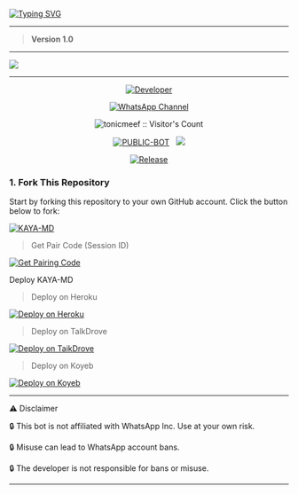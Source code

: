 <a href="https://git.io/typing-svg"><img src="https://readme-typing-svg.demolab.com?font=Black+Ops+One&size=100&pause=1000&color=FF0000&center=true&width=1000&height=200&lines=TONIC-MD-V1.0" alt="Typing SVG" /></a>
  </p>
  
---   

> **Version 1.0**

---

<a><img src='https://files.catbox.moe/122yp5.jpeg'/></a>

---

<p align="center">
  <a href="https://github.com/Kaya2005"><img title="Developer" src="https://img.shields.io/badge/Author-Kaya%202005-FF7604.svg?style=big-square&logo=github" /></a>
</p>

<div align="center">
  
[![WhatsApp Channel](https://img.shields.io/badge/Join-WhatsApp%20Channel-FF00F8?style=big-square&logo=whatsapp)](https://whatsapp.com/channel/0029Vb5TWR8JENy4V6acFG0E)
</div>

 <p align="center"><img src="https://profile-counter.glitch.me/{KAYA-MD}/count.svg" alt="tonicmeef :: Visitor's Count" old_src="https://profile-counter.glitch.me/{tonicmeef}/count.svg" /></p>


<p align="center">
<a href="https://github.com/Kaya2005/KAYA-MD"><img title="PUBLIC-BOT" src="https://img.shields.io/static/v1?label=Language&message=English&style=square&color=darkpink"></a> &nbsp;
  <img src="https://komarev.com/ghpvc/?username=TONIC-MD&label=VIEWS&style=square&color=blue" />
</p>
</p> 

<p align="center">
  <a href="https://github.com/Kaya2005/KAYA-MD"><img title="Release" src="https://img.shields.io/badge/Release-beta%20v1.0-cyan.svg?style=for-the-badge&logo=appveyor" /></a>
</p>


### 1. Fork This Repository

Start by forking this repository to your own GitHub account. Click the button below to fork:

  <a href="https://github.com/Kaya2005/KAYA-MD/fork"><img title="KAYA-MD" src="https://img.shields.io/badge/FORK-KAYA MD-h?color=green&style=for-the-badge&logo=stackshare"></a>

> Get Pair Code (Session ID)



<p align="left">  
<a href='https://kaya-md-session-f4l1.onrender.com' target="_blank"><img alt='Get Pairing Code' src='https://img.shields.io/badge/Get%20Pairing%20Code-B700FB?style=for-the-badge&logo=codefactor&logoColor=white'/></a> 


  Deploy KAYA-MD

> Deploy on Heroku



<p align="left">  
<a href='https://dashboard.heroku.com/new?template=https://github.com/Kaya2005/KAYA-MD/tree/main' target="_blank"><img alt='Deploy on Heroku' src='https://img.shields.io/badge/Deploy%20on-Heroku-FF004D?style=for-the-badge&logo=heroku&logoColor=white'/></a>  
</p>

> Deploy on TalkDrove



<p align="left">  
<a href='https://host.talkdrove.com/share-bot/' target="_blank"><img alt='Deploy on TaikDrove' src='https://img.shields.io/badge/Deploy%20on-TaikDrove-6971FF?style=for-the-badge&logo=google-cloud&logoColor=white'/></a>  
</p>

> Deploy on Koyeb



<p align="left">  
<a href='https://app.koyeb.com/services/deploy?type=git&repository=XdTechPro/JAWAD-MD&ports=3000' target="_blank"><img alt='Deploy on Koyeb' src='https://img.shields.io/badge/Deploy%20on-Koyeb-FF009D?style=for-the-badge&logo=koyeb&logoColor=white'/></a>  
</p>

---


⚠️ Disclaimer

🔒 This bot is not affiliated with WhatsApp Inc. Use at your own risk.

🔒 Misuse can lead to WhatsApp account bans.

🔒 The developer is not responsible for bans or misuse.


---


